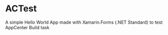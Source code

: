 # ACTest
A simple Hello World App made with Xamarin.Forms (.NET Standard) to test AppCenter Build task
